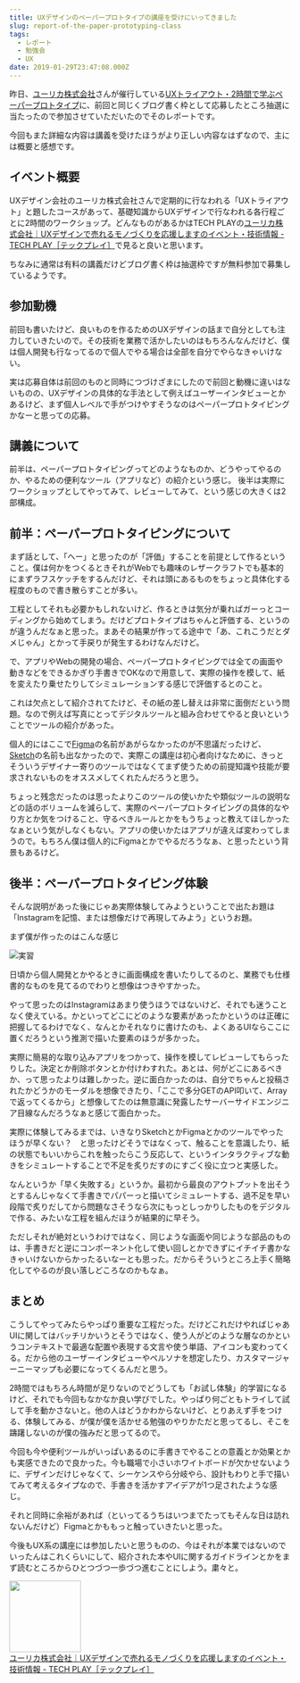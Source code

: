 ```yaml
---
title: UXデザインのペーパープロトタイプの講座を受けにいってきました
slug: report-of-the-paper-prototyping-class
tags:
  - レポート
  - 勉強会
  - UX
date: 2019-01-29T23:47:08.000Z
---
```



昨日、[ユーリカ株式会社](https://www.ureka.co.jp/)さんが催行している[UXトライアウト・2時間で学ぶペーパープロトタイプ](https://techplay.jp/event/705991)に、前回と同じくブログ書く枠として応募したところ抽選に当たったので参加させていただいたのでそのレポートです。

今回もまた詳細な内容は講義を受けたほうがより正しい内容なはずなので、主には概要と感想です。

## イベント概要
UXデザイン会社のユーリカ株式会社さんで定期的に行なわれる「UXトライアウト」と題したコースがあって、基礎知識からUXデザインで行なわれる各行程ごとに2時間のワークショップ。どんなものがあるかはTECH PLAYの[ユーリカ株式会社｜UXデザインで売れるモノづくりを応援しますのイベント・技術情報 \- TECH PLAY［テックプレイ］](https://techplay.jp/community/urekacojp)で見ると良いと思います。

ちなみに通常は有料の講義だけどブログ書く枠は抽選枠ですが無料参加で募集しているようです。

## 参加動機
前回も書いたけど、良いものを作るためのUXデザインの話まで自分としても注力していきたいので。その技術を業務で活かしたいのはもちろんなんだけど、僕は個人開発も行なってるので個人でやる場合は全部を自分でやらなきゃいけない。

実は応募自体は前回のものと同時につづけざまにしたので前回と動機に違いはないものの、UXデザインの具体的な手法として例えばユーザーインタビューとかあるけど、まず個人レベルで手がつけやすそうなのはペーパープロトタイピングかなーと思っての応募。

## 講義について
前半は、ペーパープロトタイピングってどのようなものか、どうやってやるのか、やるための便利なツール（アプリなど）の紹介という感じ。
後半は実際にワークショップとしてやってみて、レビューしてみて、という感じの大きくは2部構成。

## 前半：ペーパープロトタイピングについて
まず話として、「へー」と思ったのが「評価」することを前提として作るということ。僕は何かをつくるときそれがWebでも趣味のレザークラフトでも基本的にまずラフスケッチをするんだけど、それは頭にあるものをちょっと具体化する程度のもので書き散らすことが多い。

工程としてそれも必要かもしれないけど、作るときは気分が乗ればガーっとコーディングから始めてしまう。だけどプロトタイプはちゃんと評価する、というのが違うんだなぁと思った。まあその結果が作ってる途中で「あ、これこうだとダメじゃん」とかって手戻りが発生するわけなんだけど。

で、アプリやWebの開発の場合、ペーパープロトタイピングでは全ての画面や動きなどをできるかぎり手書きでOKなので用意して、実際の操作を模して、紙を変えたり乗せたりしてシミュレーションする感じで評価するとのこと。

これは欠点として紹介されてたけど、その紙の差し替えは非常に面倒だという問題。なので例えば写真にとってデジタルツールと組み合わせてやると良いということでツールの紹介があった。

個人的にはここで[Figma](https://www.figma.com/)の名前があがらなかったのが不思議だったけど、[Sketch](https://www.sketchapp.com/)の名前も出なかったので、実際この講座は初心者向けなために、きっとそういうデザイナー寄りのツールではなくてまず使うための前提知識や技能が要求されないものをオススメしてくれたんだろうと思う。

ちょっと残念だったのは思ったよりこのツールの使いかたや類似ツールの説明などの話のボリュームを減らして、実際のペーパープロトタイピングの具体的なやり方とか気をつけること、守るべきルールとかをもうちょっと教えてほしかったなぁという気がしなくもない。アプリの使いかたはアプリが違えば変わってしまうので。もちろん僕は個人的にFigmaとかでやるだろうなぁ、と思ったという背景もあるけど。

## 後半：ペーパープロトタイピング体験
そんな説明があった後にじゃあ実際体験してみようということで出たお題は「Instagramを記憶、または想像だけで再現してみよう」というお題。

まず僕が作ったのはこんな感じ

![実習](https://lh3.googleusercontent.com/qGL9TzoA08bMtWgrOoxmdmAgUyVfsHW7vUg-jEuNRUtpSSzMxJ9y1BbKZJ4gyJs-t82X8osqz2uyAzEkoBik-fXAwRdDGcBJr3uAtrUKlrTsCBtsJeuPTOSnz1Np7IokmF0llWpABsVxB2A7dynGyexT5oqnGs_DuztBwcIdqUXmXe4vGL-JfHdNoQHwj_EBgfq8kkc5Ts7AvKb0i76VSeMR-LaDdIiIPz0wa645sy4futTN5xXKXnEfy_vUPwUXOO6-qEeSuTsNN2EWDPvkTI-4DqueqMb8nDCNwQ6OQxj9uRGJk-wfycOSiL0AdLZWOl4CLjgl5rctoTqqMJRd-LVtLN_2Xhlw8o3NepD9AGX1GfCcTRoQOoQucYMyq9fJpg957eAHFbyFfr7ui04E5_BalJfcXW4zp9WOvgfoBpRujbr6FGpDQYRNTsIZ6WDLd9s9SKlHMJsHlQiXZjQ2fxQkISwspdturpsA-2JECuJ8Up9oF_5NDXkrZ5zdqXBq7eqMvInrGZMVTSZiLtKG_jlfgWHZhmtFhYzD1ZhB4XUZcVxv-VrrPv7OqbW8ihAXKV4Aw1OIZA_1OLeKpJKk4KAaYsm6WHDGJzvH7DdeoQ_ATIbZJ3ulCwktOg9DaPzRKcbJSuVD6X_yZedG0Vlt8qARg4amt3UnnbaZOX_o_mLPH1151gIuKMLuoP6BQmJrG0Jh2reNgVDpi1qksw=w1200-h900-no "実習")

日頃から個人開発とかやるときに画面構成を書いたりしてるのと、業務でも仕様書的なものを見てるのでわりと想像はつきやすかった。

やって思ったのはInstagramはあまり使うほうではないけど、それでも迷うことなく使えている。かといってどこにどのような要素があったかというのは正確に把握してるわけでなく、なんとかそれなりに書けたのも、よくあるUIならここに置くだろうという推測で描いた要素のほうが多かった。

実際に簡易的な取り込みアプリをつかって、操作を模してレビューしてもらったりした。決定とか削除ボタンとか付けわすれた。あとは、何がどこにあるべきか、って思ったよりは難しかった。逆に面白かったのは、自分でちゃんと投稿されたかどうかのモーダルを想像できたり、「ここで多分GETのAPI叩いて、Arrayで返ってくるから」と想像してたのは無意識に発露したサーバーサイドエンジニア目線なんだろうなぁと感じて面白かった。

実際に体験してみるまでは、いきなりSketchとかFigmaとかのツールでやったほうが早くない？　と思ったけどそうではなくって、触ることを意識したり、紙の状態でもいいからこれを触ったらこう反応して、というインタラクティブな動きをシミュレートすることで不足を炙りだすのにすごく役に立つと実感した。

なんというか「早く失敗する」というか。最初から最良のアウトプットを出そうとするんじゃなくて手書きでパパーっと描いてシミュレートする、過不足を早い段階で炙りだしてから問題なさそうなら次にもっとしっかりしたものをデジタルで作る、みたいな工程を組んだほうが結果的に早そう。

ただしそれが絶対というわけではなく、同じような画面や同じような部品のものは、手書きだと逆にコンポーネント化して使い回しとかできずにイチイチ書かなきゃいけないからかったるいなーとも思った。だからそういうところ上手く簡略化してやるのが良い落しどころなのかもなぁ。

## まとめ
こうしてやってみたらやっぱり重要な工程だった。だけどこれだけやればじゃあUIに関してはバッチリかいうとそうではなく、使う人がどのような層なのかというコンテキストで最適な配置や表現する文言や使う単語、アイコンも変わってくる。だから他のユーザーインタビューやペルソナを想定したり、カスタマージャーニーマップも必要になってくるんだと思う。

2時間ではもちろん時間が足りないのでどうしても「お試し体験」的学習になるけど、それでも今回もなかなか良い学びでした。やっぱり何ごともトライして試して手を動かさないと。他の人はどうかわからないけど、とりあえず手をつける、体験してみる、が僕が僕を活かせる勉強のやりかただと思ってるし、そこを躊躇しないのが僕の強みだと思ってるので。

今回も今や便利ツールがいっぱいあるのに手書きでやることの意義とか効果とかも実感できたので良かった。今も職場で小さいホワイトボードが欠かせないように、デザインだけじゃなくて、シーケンスやら分岐やら、設計もわりと手で描いてみて考えるタイプなので、手書きを活かすアイデアが1つ足されたような感じ。

それと同時に余裕があれば（といってるうちはいつまでたってもそんな日は訪れないんだけど）Figmaとかももっと触っていきたいと思った。

今後もUX系の講座には参加したいと思うものの、今はそれが本業ではないのでいったんはこれくらいにして、紹介された本やUIに関するガイドラインとかをまず読むところからひとつづつ一歩づつ進むことにしよう。粛々と。

<div class="linkbox"><div class="linkbox_image"><a href="https://techplay.jp/community/urekacojp" target="_blank" ><img src="https://s3.techplay.jp/images/organizer/c679498c461f8a619e89bf999756af4e81aa21e4.png" style="border: none;" width="128" /></a></div><div class="link_info"><div class="link_title"><a href="https://techplay.jp/community/urekacojp" target="_blank" >ユーリカ株式会社｜UXデザインで売れるモノづくりを応援しますのイベント・技術情報 - TECH PLAY［テックプレイ］</a> </div><div class="link_description"></div></div></div>
